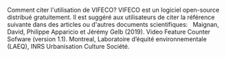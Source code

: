 Comment citer l'utilisation de VIFECO?
VIFECO est un logiciel open-source distribué gratuitement. Il est suggéré aux utilisateurs de citer la référence suivante dans des articles ou d'autres documents scientifiques:  
Maignan, David, Philippe Apparicio et Jérémy Gelb (2019). Video Feature Counter Sofware (version 1.1). Montreal, Laboratoire d’équité environnementale (LAEQ), INRS Urbanisation Culture Société.
